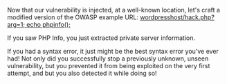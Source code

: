 Now that our vulnerability is injected, at a well-known location, let's craft
a modified version of the OWASP example URL:
[wordpresshost/hack.php?arg=1; echo phpinfo();](https://[[HOST_SUBDOMAIN]]-80-[[KATACODA_HOST]].environments.katacoda.com/hack.php?arg=1%3B%20echo%20phpinfo%28%29%3B)

If you saw PHP Info, you just extracted private server information.

If you had a syntax error, it just might be the best syntax
error you've ever had! Not only did you successfully stop a previously
unknown, unseen vulnerability, but you prevented it from being exploited
on the very first attempt, and but you also detected it while doing so!